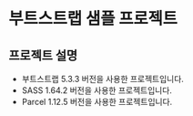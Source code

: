 # 부트스트랩 샘플 프로젝트
## 프로젝트 설명
- 부트스트랩 5.3.3 버전을 사용한 프로젝트입니다.
- SASS 1.64.2 버전을 사용한 프로젝트입니다.
- Parcel 1.12.5 버전을 사용한 프로젝트입니다.